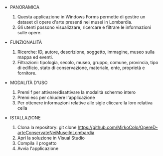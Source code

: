 - PANORAMICA
  1. Questa applicazione in Windows Forms permette di gestire un dataset di opere d'arte presenti nei musei in Lombardia.
  2. Gli utenti possono visualizzare, ricercare e filtrare le informazioni sulle opere.

- FUNZIONALITÀ
  1. Ricerche: ID, autore, descrizione, soggetto, immagine, museo sulla mappa ed eventi.
  2. Filtrazioni: tipologia, secolo, museo, gruppo, comune, provincia, tipo di edificio, stato di conservazione, materiale, ente, proprietà e fornitore.

- MODALITÀ D'USO
  1. Premi f per attivare/disattivare la modalità schermo intero
  2. Premi esc per chiudere l'applicazione
  3. Per ottenere informazioni relative alle sigle cliccare la loro relativa cella 

- ISTALLAZIONE
  1. Clona la repository: git clone https://github.com/MirkoColo/OpereD-arteConservateNeiMuseiInLombardia
  2. Apri la soluzione in Visual Studio
  3. Compila il progetto
  4. Avvia l'applicazione


